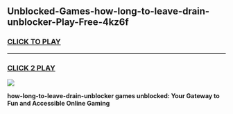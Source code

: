 
## Unblocked-Games-how-long-to-leave-drain-unblocker-Play-Free-4kz6f
<h3>
<a href="https://premium76.site?title=how-long-to-leave-drain-unblocker&ref=20M">CLICK TO PLAY</a></h3>
<hr>

<h3>
<a href="https://premium76.site?title=how-long-to-leave-drain-unblocker&ref=20M">CLICK 2 PLAY</a>
  
</h3>

<a href="https://premium76.site?title=how-long-to-leave-drain-unblocker&ref=19M"><img src="https://clearcache.store/games.png"></a>


**how-long-to-leave-drain-unblocker games unblocked: Your Gateway to Fun and Accessible Online Gaming**
